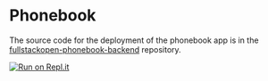 # Phonebook

The source code for the deployment of the phonebook app is in the [fullstackopen-phonebook-backend](https://github.com/marcoslor/fullstackopen-phonebook-backend) repository.

[![Run on Repl.it](https://replit.com/badge/github/marcoslor/fullstackopen-phonebook-backend)](https://replit.com/new/github/marcoslor/fullstackopen-phonebook-backend)